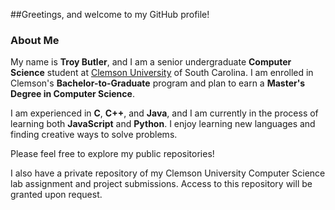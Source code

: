 ##Greetings, and welcome to my GitHub profile!


### About Me

My name is <b>Troy Butler</b>, and I am a senior undergraduate <b>Computer Science</b> student at [Clemson University](https://www.clemson.edu/) of South Carolina.
I am enrolled in Clemson's <b>Bachelor-to-Graduate</b> program and plan to earn a <b>Master's Degree in Computer Science</b>.

I am experienced in <b>C</b>, <b>C++</b>, and <b>Java</b>, and I am currently in the process of learning both <b>JavaScript</b> and <b>Python</b>. I enjoy learning new languages and finding creative
ways to solve problems.

Please feel free to explore my public repositories! 

I also have a private repository of my Clemson University Computer Science lab assignment and project submissions. Access to this repository will be granted upon request.
